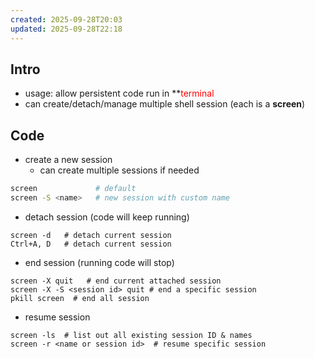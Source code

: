 ```yaml
---
created: 2025-09-28T20:03
updated: 2025-09-28T22:18
---
```


## Intro
- usage: allow persistent code run in **<span style="color:rgb(255, 0, 0)">terminal</span>
- can create/detach/manage multiple shell session (each is a **screen**)

## Code
- create a new session
	- can create multiple sessions if needed
```bash
screen             # default
screen -S <name>   # new session with custom name
```
- detach session (code will keep running)
```
screen -d   # detach current session
Ctrl+A, D   # detach current session
```
- end session (running code will stop)
```
screen -X quit   # end current attached session
screen -X -S <session id> quit # end a specific session
pkill screen  # end all session
```
- resume session
```
screen -ls  # list out all existing session ID & names
screen -r <name or session id>  # resume specific session
```

